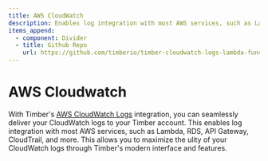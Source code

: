 ```yaml
---
title: AWS CloudWatch
description: Enables log integration with most AWS services, such as Lambda, RDS, API Gateway, and more.
items_append:
  - component: Divider
  - title: Github Repo
    url: https://github.com/timberio/timber-cloudwatch-logs-lambda-function
---
```

# AWS Cloudwatch

With Timber's [AWS CloudWatch Logs](http://docs.aws.amazon.com/AmazonCloudWatch/latest/logs/WhatIsCloudWatchLogs.html) integration, you can seamlessly deliver your CloudWatch logs to your Timber account. This enables log integration with most AWS services, such as Lambda, RDS, API Gateway, CloudTrail, and more. This allows you to maximize the ulity of your CloudWatch logs through Timber's modern interface and features.
